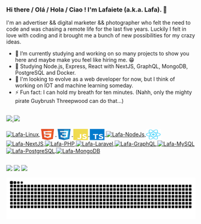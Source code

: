 ### Hi there / Olá / Hola / Ciao ! I'm Lafaiete (a.k.a. Lafa). :call_me_hand:
  
I'm an advertiser && digital marketer && photographer who felt the need to code and was chasing a remote life for the last five years.
Luckily I felt in love with coding and it brought me a bunch of new possibilities for my crazy ideas.

- 🔭 I’m currently studying and working on so many projects to show you here and maybe make you feel like hiring me. :grin:
- 🌱 Studying Node.js, Express, React with NextJS, GraphQL, MongoDB, PostgreSQL and Docker.
- 👯 I'm looking to evolve as a web developer for now, but I think of working on IOT and machine learning someday.
- ⚡ Fun fact: I can hold my breath for ten minutes. (Nahh, only the mighty pirate Guybrush Threepwood can do that...)

##

<div>
  <a href="https://github.com/lafadovale">
  <img height="180em" src="https://github-readme-stats.vercel.app/api?username=lafadovale&show_icons=true&theme=highcontrast&include_all_commits=true&count_private=true"/>
  <img height="180em" src="https://github-readme-stats.vercel.app/api/top-langs/?username=lafadovale&layout=compact&langs_count=7&theme=highcontrast"/>
</div>
<div style="display: inline_block"><br>
  <img align="center" alt="Lafa-Linux" height="30" width="40" src="https://cdn.jsdelivr.net/gh/devicons/devicon/icons/linux/linux-original.svg">
  <img align="center" alt="Lafa-HTML" height="30" width="40" src="https://raw.githubusercontent.com/devicons/devicon/master/icons/html5/html5-original.svg">
  <img align="center" alt="Lafa-CSS" height="30" width="40" src="https://raw.githubusercontent.com/devicons/devicon/master/icons/css3/css3-original.svg">
  <img align="center" alt="Lafa-Js" height="30" width="40" src="https://raw.githubusercontent.com/devicons/devicon/master/icons/javascript/javascript-plain.svg">
  <img align="center" alt="Lafa-Ts" height="30" width="40" src="https://raw.githubusercontent.com/devicons/devicon/master/icons/typescript/typescript-plain.svg">
  <img align="center" alt="Lafa-NodeJs" height="30" width="40" src="https://cdn.jsdelivr.net/gh/devicons/devicon/icons/nodejs/nodejs-original.svg">
  <img align="center" alt="Lafa-React" height="30" width="40" src="https://raw.githubusercontent.com/devicons/devicon/master/icons/react/react-original.svg">
  <img align="center" alt="Lafa-NextJS" height="30" width="40" src="https://cdn.jsdelivr.net/gh/devicons/devicon/icons/nextjs/nextjs-original.svg">
  <img align="center" alt="Lafa-PHP" height="30" width="30" src="https://user-images.githubusercontent.com/71189476/132200439-b068fae0-508e-425a-ac91-98c49c400d9b.png">
  <img align="center" alt="Lafa-Laravel" height="30" width="40" src="https://cdn.jsdelivr.net/gh/devicons/devicon/icons/laravel/laravel-plain.svg">
  <img align="center" alt="Lafa-GraphQL" height="30" width="40" src="https://cdn.jsdelivr.net/gh/devicons/devicon/icons/graphql/graphql-plain.svg">
  <img align="center" alt="Lafa-MySQL" height="30" width="40" src="https://cdn.jsdelivr.net/gh/devicons/devicon/icons/mysql/mysql-original-wordmark.svg">
  <img align="center" alt="Lafa-PostgreSQL" height="30" width="40" src="https://cdn.jsdelivr.net/gh/devicons/devicon/icons/postgresql/postgresql-original.svg">
  <img align="center" alt="Lafa-MongoDB" height="30" width="40" src="https://cdn.jsdelivr.net/gh/devicons/devicon/icons/mongodb/mongodb-original.svg">
</div>
  
##
  
<div> 
  <a href="mailto:lafa.vale@gmail.com"><img src="https://img.shields.io/badge/-Gmail-%23333?style=for-the-badge&logo=gmail&logoColor=white" target="_blank"></a>
  <a href="https://www.linkedin.com/in/lafadovale" target="_blank"><img src="https://img.shields.io/badge/-LinkedIn-%230077B5?style=for-the-badge&logo=linkedin&logoColor=white" target="_blank"></a>
  <a href="https://t.me/Lafa79"><img src="https://img.shields.io/badge/Telegram-2CA5E0?style=for-the-badge&logo=telegram&logoColor=white" target="_blank"></a>
 
  ![Snake animation](https://github.com/lafadovale/lafadovale/blob/output/github-contribution-grid-snake.svg)
 
</div>
